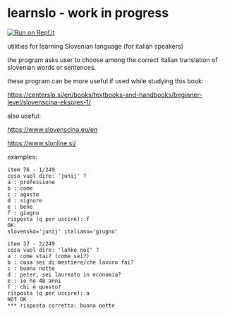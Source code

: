 # learnslo - work in progress

[![Run on Repl.it](https://repl.it/badge/github/marcotessarotto/learnslo)](https://repl.it/github/marcotessarotto/learnslo)

utilities for learning Slovenian language (for italian speakers)

the program asks user to choose among the correct italian translation of slovenian words or sentences.

these program can be more useful if used while studying this book:

https://centerslo.si/en/books/textbooks-and-handbooks/beginner-level/slovenscina-ekspres-1/


also useful:

https://www.slovenscina.eu/en

https://www.slonline.si/



examples:
```
item 76 - 1/249
cosa vuol dire: 'junij' ?
a : professione
b : come
c : agosto
d : signore
e : bene
f : giugno
risposta (q per uscire): f
OK
slovensko='junij' italiano='giugno'

item 37 - 2/249
cosa vuol dire: 'lahko noč' ?
a : come stai? (come sei?)
b : cosa sei di mestiere/che lavoro fai?
c : buona notte
d : peter, sei laureato in economia?
e : io ho 48 anni
f : chi è questo?
risposta (q per uscire): a
NOT OK
*** risposta corretta: buona notte
```